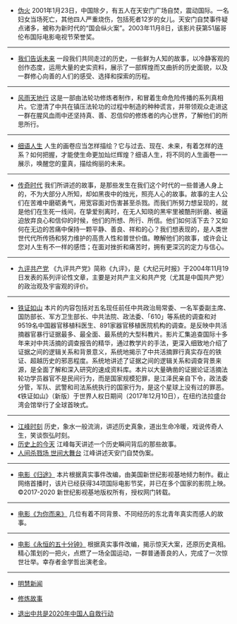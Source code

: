 - [伪火](https://homefbmheqiybg.pages.frdoor.uno/?name=c1007851)
 2001年1月23日，中国除夕，有五人在天安门广场自焚，震动国际。一名妇女当场死亡，其他四人严重烧伤，包括死者12岁的女儿。天安门自焚事件疑点诸多，被称为新时代的“国会纵火案”。2003年11月8日，该影片获第51届哥伦布国际电影电视节荣誉奖。

---

- [我们告诉未来](https://homefbmheqiybg.pages.frdoor.uno/?name=c816703)
 一段我们共同走过的历史，一些鲜为人知的故事，以冷静客观的创作态度，运用大量的史实资料，展示了一部辉煌而又曲折的历史面貌，以及一群修心向善的人们的感受、选择和探索的历程。

---

- [风雨天地行](https://homefbmheqiybg.pages.frdoor.uno/?name=c816806)
 这是一部由法轮功修炼者制作，和冒着生命危险传播的系列真相片。它澄清了中共在镇压法轮功的过程中制造的种种谎言，并带领观众走进这一群在腥风血雨中还坚持真、善、忍信仰的修炼者的内心世界，了解他们的所思所行。
---
- [细语人生](https://homefbmheqiybg.pages.frdoor.uno/?name=c816714_26_1)
 人生的画卷应当怎样描绘？它与过去、现在、未来，有着怎样的连系？如何把握，才能使生命更加灿烂辉煌？细语人生，将不同的人生画卷一一展示，唤醒您的童真，描绘绚丽的未来。
---
- [传奇时代](https://homefbmheqiybg.pages.frdoor.uno/?name=c816699)
 我们所讲述的故事，是那些发生在我们这个时代的一些普通人身上的，不为大部分人所知，却如黑夜中的烛光，照亮人心的故事。故事的主人公们在苦难中磨砺勇气，用宽容面对伤害甚至杀戮。而我们所努力想呈现的，就是他们在生死一线间，在挚爱别离时，在无人知晓的黑牢里被酷刑折磨、被逼迫放弃良心和信仰的时候，他们的所想、所行、所信。他们如何活下去？又如何在无边的苦痛中保持一颗平静、善良、祥和的心？我们想表现的，是人类世世代代所传扬和努力维护的高贵人性和普世价值。瞭解他们的故事，或许会让您对人生有不一样的感悟；在面对挫折和痛苦时，拥有更深沉的定力与信心。
---
- [九评共产党](https://homefbmheqiybg.pages.frdoor.uno/?name=c816837)
 《九评共产党》简称《九评》，是《大纪元时报》于2004年11月19日发表的系列评论性文章，主要是对共产主义和共产党（尤其是中国共产党）的政治观及宇宙观的评价。
---
- [铁证如山](https://homefbmheqiybg.pages.frdoor.uno/?name=c816787)
 本片的内容包括对五名现任前任中共政治局常委、一名军委副主席、国防部长、军方卫生部长、中共法院、政法委、「610」等系统的调查和对9519名中国器官移植科医生、891家器官移植医院机构的调查。是反映中共活摘器官暴行证据最多、最全面、最系统的大型科教片。影片汇集追查国际十多年来对中共活摘的调查报告的精华，通过教学片的手法，更深入细致地介绍了证据之间的逻辑关系和背景意义，系统地揭示了中共活摘罪行真实存在的铁证、超越历史的邪恶程度。系统地讲述了证据之间的逻辑关系和调查背景来源，是全面了解和深入研究的速成资料库。本片以大量确凿的证据论证活摘法轮功学员器官不是民间行为，而是国家规模犯罪，是江泽民亲自下令，政法委分管，军队、武警和司法系统执行的国家行为，是这个星球上没有过的罪恶。《铁证如山》（新版）于世界人权日期间（2017年12月10日），在纽约法拉盛台湾会馆举行了全球首映式。
---
- [江峰时刻](https://homefbmheqiybg.pages.frdoor.uno/?name=c922850)
 历史，象水一般流淌，讲述历史真象，道出生命冷暖，戏说传奇人生，笑谈恢弘时刻。
- [历史上的今天](https://homefbmheqiybg.pages.frdoor.uno/?name=c1010008)
 江峰每天讲述一个历史瞬间背后的那些故事。
- [人间杀戮场 世间大舞台](https://homefbmheqiybg.pages.frdoor.uno/?name=c922850_40_1)
 江峰讲述天安门自焚伪案。
---
- [电影《归途》](https://homefbmheqiybg.pages.frdoor.uno/?name=c1108773)
 本片根据真实事件改编，由美国新世纪影视基地倾力制作。截止网络首播时，该片已经获得34项国际电影节奖，并已在多个国家的影院上映。©2017-2020 新世纪影视基地版权所有，授权网门转载。

---

- [电影《为你而来》](https://homefbmheqiybg.pages.frdoor.uno/?name=c1020216)
 几位有着不同背景、不同经历的东北青年真实而感人的故事。
---
- [电影《永恒的五十分钟》](https://homefbmheqiybg.pages.frdoor.uno/?name=c1180541)
 根据真实事件改编，揭示惊天大案，还原历史真相。精心策划的一把火，点燃了一场全国运动，一群普通善良的人，完成了一次惊世壮举。幸存者金学哲出演老金。
---
- [明慧新闻](https://homefbmheqiybg.pages.frdoor.uno/?name=c816702)

- [修炼故事](https://homefbmheqiybg.pages.frdoor.uno/?name=c1068473_39_1)

- [退出中共是2020年中国人自救行动](https://homefbmheqiybg.pages.frdoor.uno/?name=c1232414)

